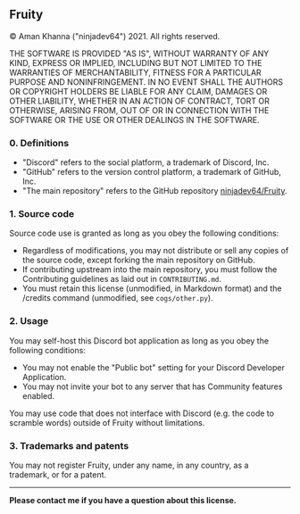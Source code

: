## Fruity
© Aman Khanna ("ninjadev64") 2021. All rights reserved.

THE SOFTWARE IS PROVIDED "AS IS", WITHOUT WARRANTY OF ANY KIND, EXPRESS OR
IMPLIED, INCLUDING BUT NOT LIMITED TO THE WARRANTIES OF MERCHANTABILITY,
FITNESS FOR A PARTICULAR PURPOSE AND NONINFRINGEMENT. IN NO EVENT SHALL THE
AUTHORS OR COPYRIGHT HOLDERS BE LIABLE FOR ANY CLAIM, DAMAGES OR OTHER
LIABILITY, WHETHER IN AN ACTION OF CONTRACT, TORT OR OTHERWISE, ARISING FROM,
OUT OF OR IN CONNECTION WITH THE SOFTWARE OR THE USE OR OTHER DEALINGS IN THE
SOFTWARE.

### 0. Definitions
* "Discord" refers to the social platform, a trademark of Discord, Inc.
* "GitHub" refers to the version control platform, a trademark of GitHub, Inc.
* "The main repository" refers to the GitHub repository [ninjadev64/Fruity](https://github.com/ninjadev64/Fruity).

### 1. Source code
Source code use is granted as long as you obey the following conditions:
* Regardless of modifications, you may not distribute or sell any copies of the source code, except forking the main repository on GitHub.
* If contributing upstream into the main repository, you must follow the Contributing guidelines as laid out in `CONTRIBUTING.md`.
* You must retain this license (unmodified, in Markdown format) and the /credits command (unmodified, see `cogs/other.py`).

### 2. Usage
You may self-host this Discord bot application as long as you obey the following conditions:
* You may not enable the "Public bot" setting for your Discord Developer Application.
* You may not invite your bot to any server that has Community features enabled.

You may use code that does not interface with Discord (e.g. the code to scramble words) outside of Fruity without limitations.

### 3. Trademarks and patents
You may not register Fruity, under any name, in any country, as a trademark, or for a patent.

-----

**Please contact me if you have a question about this license.**